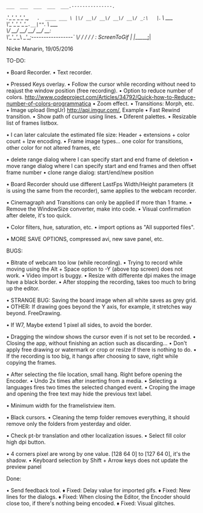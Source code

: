 ﻿    ___  ___  ___  ___  ___.---------------.
  .'\__\'\__\'\__\'\__\'\__,`   .  ____ ___ \
  |\/ __\/ __\/ __\/ __\/ _:\   |`.  \  \___ \
   \\'\__\'\__\'\__\'\__\'\_`.__|""`. \  \___ \
    \\/ __\/ __\/ __\/ __\/ __:                \
     \\'\__\'\__\'\__\ \__\'\_;-----------------`
      \\/   \/   \/   \/   \/ :   ScreenToGif   |
       \|______________________;________________|

Nicke Manarin, 19/05/2016

TO-DO:

• Board Recorder.
• Text recorder.

• Pressed Keys overlay.
• Follow the cursor while recording without need to reajust the window position (free recording).
• Option to reduce number of colors.  http://www.codeproject.com/Articles/34792/Quick-how-to-Reduce-number-of-colors-programmatica
• Zoom effect.
• Transitions: Morph, etc.
• Image upload (ImgUr)  http://api.imgur.com/, Example 
• Fast Rewind transition.
• Show path of cursor using lines.
• Diferent palettes.
• Resizable list of frames listbox. 

• I can later calculate the estimated file size: Header + extensions + color count + lzw encoding.
• Frame image types... one color for transitions, other color for not altered frames, etc

• delete range dialog where I can specify start and end frame of deletion
• move range dialog where I can specify start and end frames and then offset frame number
• clone range dialog: start/end/new position

• Board Recorder should use different LastFps Width/Height parameters (it is using the same from the recorder), same applies to the webcam recorder.

• Cinemagraph and Transitions can only be applied if more than 1 frame.
• Remove the WindowSize converter, make into code.
• Visual confirmation after delete, it's too quick.

• Color filters, hue, saturation, etc.
• import options as "All supported files".

• MORE SAVE OPTIONS, compressed avi, new save panel, etc.

BUGS:

• Bitrate of webcam too low (while recording).
• Trying to record while moving using the Alt + Space option to -Y (above top screen) does not work.
• Video import is buggy.
• Resize with differente dpi makes the image have a black border.
• After stopping the recording, takes too much to bring up the editor.

• STRANGE BUG: Saving the board image when all white saves as grey grid.
• OTHER: If drawing goes beyond the Y axis, for example, it stretches way beyond. FreeDrawing.

• If W7, Maybe extend 1 pixel all sides, to avoid the border.

• Dragging the window shows the cursor even if is not set to be recorded. 
• Closing the app, without finishing an action such as discarding...
• Don't apply free drawing or watermark or crop or resize if there is nothing to do.
• If the recording is too big, it hangs after choosing to save, right while copying the frames.

• After selecting the file location, small hang. Right before opening the Encoder.
• Undo 2x times after inserting from a media.
• Selecting a languages fires two times the selected changed event.
• Croping the image and opening the free text may hide the previous text label.

• Minimum width for the framelistview item.

• Black cursors.
• Cleaning the temp folder removes everything, it should remove only the folders from yesterday and older.

• Check pt-br translation and other localization issues.
• Select fill color high dpi button.
 
• 4 corners pixel are wrong by one value. [128 64 0] to [127 64 0], it's the shadow.
• Keyboard selection by Shift + Arrow keys does not update the preview panel

 Done:
 
 • Send feedback tool.
 ♦ Fixed: Delay value for imported gifs.
 ♦ Fixed: New lines for the dialogs.
 ♦ Fixed: When closing the Editor, the Encoder should close too, if there's nothing being encoded.
 ♦ Fixed: Visual glitches.
